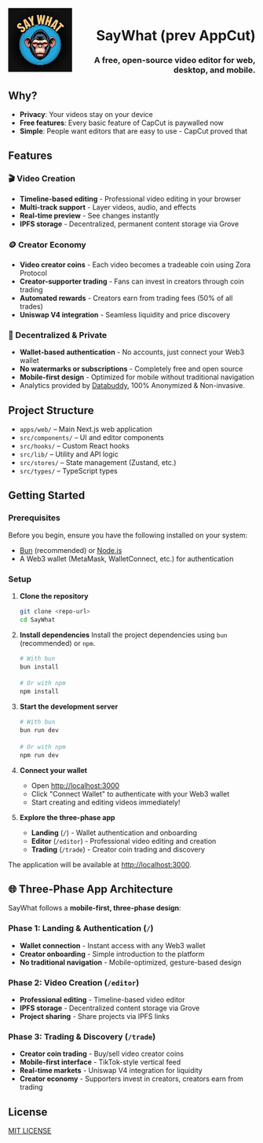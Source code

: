 <img src="apps/web/public/logo.png" align="left" width="130" height="130">

<div align="right">

# SayWhat (prev AppCut)

### A free, open-source video editor for web, desktop, and mobile.

</div>

## Why?

- **Privacy**: Your videos stay on your device
- **Free features**: Every basic feature of CapCut is paywalled now
- **Simple**: People want editors that are easy to use - CapCut proved that

## Features

### **🎬 Video Creation**

- **Timeline-based editing** - Professional video editing in your browser
- **Multi-track support** - Layer videos, audio, and effects
- **Real-time preview** - See changes instantly
- **IPFS storage** - Decentralized, permanent content storage via Grove

### **🪙 Creator Economy**

- **Video creator coins** - Each video becomes a tradeable coin using Zora Protocol
- **Creator-supporter trading** - Fans can invest in creators through coin trading
- **Automated rewards** - Creators earn from trading fees (50% of all trades)
- **Uniswap V4 integration** - Seamless liquidity and price discovery

### **🔐 Decentralized & Private**

- **Wallet-based authentication** - No accounts, just connect your Web3 wallet
- **No watermarks or subscriptions** - Completely free and open source
- **Mobile-first design** - Optimized for mobile without traditional navigation
- Analytics provided by [Databuddy](https://www.databuddy.cc?utm_source=saywhat), 100% Anonymized & Non-invasive.

## Project Structure

- `apps/web/` – Main Next.js web application
- `src/components/` – UI and editor components
- `src/hooks/` – Custom React hooks
- `src/lib/` – Utility and API logic
- `src/stores/` – State management (Zustand, etc.)
- `src/types/` – TypeScript types

## Getting Started

### Prerequisites

Before you begin, ensure you have the following installed on your system:

- [Bun](https://bun.sh/docs/installation) (recommended) or [Node.js](https://nodejs.org/en/)
- A Web3 wallet (MetaMask, WalletConnect, etc.) for authentication

### Setup

1.  **Clone the repository**

    ```bash
    git clone <repo-url>
    cd SayWhat
    ```

2.  **Install dependencies**
    Install the project dependencies using `bun` (recommended) or `npm`.

    ```bash
    # With bun
    bun install

    # Or with npm
    npm install
    ```

3.  **Start the development server**

    ```bash
    # With bun
    bun run dev

    # Or with npm
    npm run dev
    ```

4.  **Connect your wallet**
    - Open [http://localhost:3000](http://localhost:3000)
    - Click "Connect Wallet" to authenticate with your Web3 wallet
    - Start creating and editing videos immediately!

5.  **Explore the three-phase app**
    - **Landing** (`/`) - Wallet authentication and onboarding
    - **Editor** (`/editor`) - Professional video editing and creation
    - **Trading** (`/trade`) - Creator coin trading and discovery

The application will be available at [http://localhost:3000](http://localhost:3000).

## 🌐 Three-Phase App Architecture

SayWhat follows a **mobile-first, three-phase design**:

### **Phase 1: Landing & Authentication** (`/`)

- **Wallet connection** - Instant access with any Web3 wallet
- **Creator onboarding** - Simple introduction to the platform
- **No traditional navigation** - Mobile-optimized, gesture-based design

### **Phase 2: Video Creation** (`/editor`)

- **Professional editing** - Timeline-based video editor
- **IPFS storage** - Decentralized content storage via Grove
- **Project sharing** - Share projects via IPFS links

### **Phase 3: Trading & Discovery** (`/trade`)

- **Creator coin trading** - Buy/sell video creator coins
- **Mobile-first interface** - TikTok-style vertical feed
- **Real-time markets** - Uniswap V4 integration for liquidity
- **Creator economy** - Supporters invest in creators, creators earn from trading

## License

[MIT LICENSE](LICENSE)

